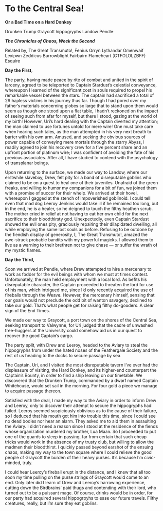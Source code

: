 <!-- TITLE: To the Central Sea! -->
<!-- SUBTITLE: Or a Bad Time on a Hard Donkey -->

# To the Central Sea!
**Or a Bad Time on a Hard Donkey**

Drunken Trump Graycott hippogryphs Landow Pendle

***The Chronicles of Chaos, Week the Second***

Related by,
The Great Transmuto!, Fenius Orryn Lythandar Omenwaif Lexipwn Zeddicus Burrowblight Fairbairn Flameheart (GTFOLOLZBFF) Esquire

**Day the First,**

The party, having made peace by rite of combat and united in the spirit of larceny, agreed to be teleported to Captain Stardust’s celestial conveyance, whereupon I learned of the significant cost in souls required to propel his remarkable vessel between the stars. The captain had sacrificed a total of 29 hapless victims in his journey thus far. Though I had pored over my father’s materials concerning globes so large that to stand upon them would seem as though one stood upon a flat table, I hadn’t reckoned on the impact of seeing such from afar for myself, but there I stood, gazing at the world of my birth! However, Uri’s hard dealing with the Captain diverted my attention; the man claimed to use fortunes untold for mere wire! One must take care when hearing such tales, as the man attempted in his very next breath to barter with his own arm. Amused, and seeking the obvious sources of power capable of conveying mere mortals through the starry Abyss, I readily agreed to join his recovery crew for a five percent share and an upfront portion of platinum wire; I was confident of avoiding the fate of his previous associates. After all, I have studied to contend with the psychology of transplanar beings.

Upon returning to the surface, we made our way to Landow, where our erstwhile slaveboy, Drew, felt pity for a band of disreputable goblins who claimed to be on a quest to heal one of their juveniles. Unafraid of the green freaks, and willing to humor my companions for a bit of fun, we joined them with a promise of succor for their whelp. We arrived at their hovel, whereupon I gagged at the stench of impoverished goblinoid. I could tell even that mad dog Leeroy Jenkins would take ill if he remained too long, but in the end, he is a healer, so he deigned to touch the filthy heathen scrub. The mother cried in relief at not having to eat her own child for the next sacrifice to their bloodthirsty god. Unexpectedly, even Captain Stardust showed the evil ones pity, graciously repairing their dilapidated dwelling, all while employing the same lost souls as before. Refusing to be outdone by the fiendish display of generosity, I, The Great Transmuto!, amazed the awe-struck probable bandits with my powerful magicks. I allowed them to live as a warning to their brethren not to give chase — or suffer the wrath of my mystic flames.

**Day the Third,**

Soon we arrived at Pendle, where Drew attempted to hire a mercenary to work as fodder for the evil beings with whom we must at times contest. Unfortunately, the man held employment with a local lord. As befits his disreputable character, the Captain proceeded to threaten the lord for use of his man, which intrigued me, since I’d only recently acquired the use of fireballs through the Weave. However, the mercenary himself, sensing that our goals would not preclude the odd bit of wanton savagery, declined to take our gold. That’s what people get for raising filthy do-gooders. A clear sign of the End Times.

We made our way to Graycott, a port town on the shores of the Central Sea, seeking transport to Valwynne, for Uri judged that the cadre of unwashed tree-huggers at the University could somehow aid us in our quest to recover the good Captain’s cargo.

The party split, with Drew and Leeroy, headed to the Aviary to steal the hippogryphs from under the hated noses of the Feathergale Society and the rest of us heading to the docks to secure passage by sea.

The Captain, Uri, and I visited the most disreputable tavern I’ve ever had the displeasure of visiting, the Hard Donkey, and its higher-end counterpart the Captain’s Bounty, in order to find a ship leaving on our timetable. We discovered that the Drunken Trump, commanded by a dwarf named Captain Whitehouse, would set sail in the morning. For four gold a piece we manage to acquire passage thereon.

Satisfied with the deal, I made my way to the Aviary in order to inform Drew and Leeroy, only to discover their attempt to secure the hippogryphs had failed. Leeroy seemed suspiciously oblivious as to the cause of their failure, so I deduced that his mouth got him into trouble this time, since I could see no dead bodies nor hear an alarm. They asked me to aid them in assaulting the Aviary. I didn’t need a reason since I stood at the residence of the fiends whose organization murdered my brother, Lua Maan. So I proceeded to put one of the guards to sleep in passing, far from certain that such cheap tricks would work in the absence of my trusty club, but willing to allow the madmen their bloodthirst. I quickly passed beyond earshot of the ensuing chaos, making my way to the town square where I could relieve the good people of Graycott the burden of their heavy purses. It’s because I’m civic-minded, truly.

I could hear Leeroy’s fireball erupt in the distance, and I knew that all too soon my time pulling on the purse strings of Graycott would come to an end. Only later did I learn of Drew and Leeroy’s harrowing experience, cutting down the Birdbrains’ paid thugs and contending with their lord, who turned out to be a puissant mage. Of course, drinks would be in order, for our party had acquired several hippogrpyhs to ease our future travels. Filthy creatures, really, but I’m sure they eat goblins.
